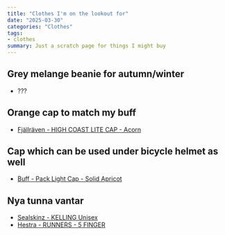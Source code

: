 ```yaml
---
title: "Clothes I'm on the lookout for"
date: "2025-03-30"
categories: "Clothes"
tags:
- clothes
summary: Just a scratch page for things I might buy
---
```


## Grey melange beanie for autumn/winter

* ???

## Orange cap to match my buff

* [Fjällräven - HIGH COAST LITE CAP - Acorn](https://www.naturkompaniet.se/fjallraven-keps-unisex-high-coast-lite-cap-acorn-f78150/?sku=7323450680503)

## Cap which can be used under bicycle helmet as well

* [Buff - Pack Light Cap - Solid Apricot](https://www.buff.com/en_eur/pack-light-cap-buff-solid-apricot-apricot-135795210.html)

## Nya tunna vantar
* [Sealskinz - KELLING Unisex](https://www.naturkompaniet.se/sealskinz-handskar-unisex-kelling-black-2256464/?sku=5055754461572)
* [Hestra - RUNNERS - 5 FINGER ](https://www.naturkompaniet.se/hestra-handskar-unisex-runners-5-finger-blackblack-2279267/?sku=7332904170873)
